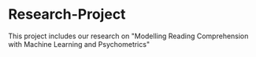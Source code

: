 # Research-Project
This project includes our research on "Modelling Reading Comprehension with Machine Learning and Psychometrics"
